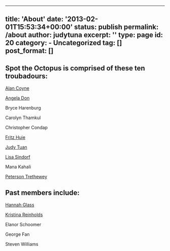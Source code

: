 
---
title: 'About'
date: '2013-02-01T15:53:34+00:00'
status: publish
permalink: /about
author: judytuna
excerpt: ''
type: page
id: 20
category:
    - Uncategorized
tag: []
post_format: []
---

## Spot the Octopus is comprised of these ten troubadours:

[Alan Coyne](http://www.awkwardface.com/performers.html)

[Angela Don](http://www.angeladon.com/)

Bryce Harenburg

Carolyn Thamkul

Christopher Condap

[Fritz Huie](http://fritzhuie.com/)

[Judy Tuan](https://judytuna.com/)

[Lisa Sindorf](https://www.lisasindorf.com/)

Mana Kahali

[Peterson Trethewey](https://2-complex.com/)

## Past members include:

[Hannah Glass](https://www.yflband.com)

[Kristina Reinholds](https://www.redbubble.com/people/kreinholds/shop)

Elanor Schoomer

George Fan

Steven Williams
